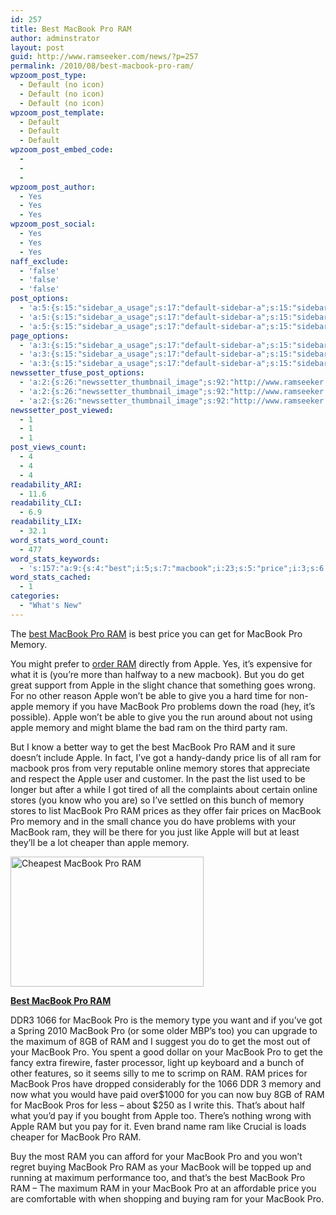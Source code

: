 ```yaml
---
id: 257
title: Best MacBook Pro RAM
author: adminstrator
layout: post
guid: http://www.ramseeker.com/news/?p=257
permalink: /2010/08/best-macbook-pro-ram/
wpzoom_post_type:
  - Default (no icon)
  - Default (no icon)
  - Default (no icon)
wpzoom_post_template:
  - Default
  - Default
  - Default
wpzoom_post_embed_code:
  - 
  - 
  - 
wpzoom_post_author:
  - Yes
  - Yes
  - Yes
wpzoom_post_social:
  - Yes
  - Yes
  - Yes
naff_exclude:
  - 'false'
  - 'false'
  - 'false'
post_options:
  - 'a:5:{s:15:"sidebar_a_usage";s:17:"default-sidebar-a";s:15:"sidebar_b_usage";s:17:"default-sidebar-b";s:9:"hwa_usage";s:17:"default-headerbar";s:8:"ad_above";s:0:"";s:8:"ad_below";s:0:"";}'
  - 'a:5:{s:15:"sidebar_a_usage";s:17:"default-sidebar-a";s:15:"sidebar_b_usage";s:17:"default-sidebar-b";s:9:"hwa_usage";s:17:"default-headerbar";s:8:"ad_above";s:0:"";s:8:"ad_below";s:0:"";}'
  - 'a:5:{s:15:"sidebar_a_usage";s:17:"default-sidebar-a";s:15:"sidebar_b_usage";s:17:"default-sidebar-b";s:9:"hwa_usage";s:17:"default-headerbar";s:8:"ad_above";s:0:"";s:8:"ad_below";s:0:"";}'
page_options:
  - 'a:3:{s:15:"sidebar_a_usage";s:17:"default-sidebar-a";s:15:"sidebar_b_usage";s:17:"default-sidebar-b";s:9:"hwa_usage";s:17:"default-headerbar";}'
  - 'a:3:{s:15:"sidebar_a_usage";s:17:"default-sidebar-a";s:15:"sidebar_b_usage";s:17:"default-sidebar-b";s:9:"hwa_usage";s:17:"default-headerbar";}'
  - 'a:3:{s:15:"sidebar_a_usage";s:17:"default-sidebar-a";s:15:"sidebar_b_usage";s:17:"default-sidebar-b";s:9:"hwa_usage";s:17:"default-headerbar";}'
newssetter_tfuse_post_options:
  - 'a:2:{s:26:"newssetter_thumbnail_image";s:92:"http://www.ramseeker.com/wp-content/uploads/2010/08/Screen-shot-2011-03-25-at-3.25.50-PM.png";s:24:"newssetter_disable_image";s:4:"true";}'
  - 'a:2:{s:26:"newssetter_thumbnail_image";s:92:"http://www.ramseeker.com/wp-content/uploads/2010/08/Screen-shot-2011-03-25-at-3.25.50-PM.png";s:24:"newssetter_disable_image";s:4:"true";}'
  - 'a:2:{s:26:"newssetter_thumbnail_image";s:92:"http://www.ramseeker.com/wp-content/uploads/2010/08/Screen-shot-2011-03-25-at-3.25.50-PM.png";s:24:"newssetter_disable_image";s:4:"true";}'
newssetter_post_viewed:
  - 1
  - 1
  - 1
post_views_count:
  - 4
  - 4
  - 4
readability_ARI:
  - 11.6
readability_CLI:
  - 6.9
readability_LIX:
  - 32.1
word_stats_word_count:
  - 477
word_stats_keywords:
  - 's:157:"a:9:{s:4:"best";i:5;s:7:"macbook";i:23;s:5:"price";i:3;s:6:"memory";i:9;s:5:"apple";i:12;s:4:"pros";i:3;s:6:"stores";i:3;s:6:"prices";i:3;s:7:"maximum";i:3;}";'
word_stats_cached:
  - 1
categories:
  - "What's New"
---
```

<div style="float: right; margin-right: 5px;">
</div>

<div style="float: right; margin-right: 5px;">
</div>

<div style="float: right; margin-right: 5px;">
</div>

The [best MacBook Pro RAM][1] is best price you can get for MacBook Pro Memory.

You might prefer to [order RAM][2] directly from Apple. Yes, it&#8217;s expensive for what it is (you&#8217;re more than halfway to a new macbook). But you do get great support from Apple in the slight chance that something goes wrong. For no other reason Apple won&#8217;t be able to give you a hard time for non-apple memory if you have MacBook Pro problems down the road (hey, it&#8217;s possible). Apple won&#8217;t be able to give you the run around about not using apple memory and might blame the bad ram on the third party ram.

But I know a better way to get the best MacBook Pro RAM and it sure doesn&#8217;t include Apple. In fact, I&#8217;ve got a handy-dandy price lis of all ram for macbook pros from very reputable online memory stores that appreciate and respect the Apple user and customer. In the past the list used to be longer but after a while I got tired of all the complaints about certain online stores (you know who you are) so I&#8217;ve settled on this bunch of memory stores to list MacBook Pro RAM prices as they offer fair prices on MacBook Pro memory and in the small chance you do have problems with your MacBook ram, they will be there for you just like Apple will but at least they&#8217;ll be a lot cheaper than apple memory.

[<img title="Best MacBook Pro RAM" src="http://www.ramseeker.com/wp-content/uploads/2010/08/Screen-shot-2011-03-25-at-3.25.50-PM.png" alt="Cheapest MacBook Pro RAM" width="309" height="208" />][3]

**[Best MacBook Pro RAM][3]**

DDR3 1066 for MacBook Pro is the memory type you want and if you&#8217;ve got a Spring 2010 MacBook Pro (or some older MBP&#8217;s too) you can upgrade to the maximum of 8GB of RAM and I suggest you do to get the most out of your MacBook Pro. You spent a good dollar on your MacBook Pro to get the fancy extra firewire, faster processor, light up keyboard and a bunch of other features, so it seems silly to me to scrimp on RAM. RAM prices for MacBook Pros have dropped considerably for the 1066 DDR 3 memory and now what you would have paid over$1000 for you can now buy 8GB of RAM for MacBook Pros for less &#8211; about $250 as I write this. That&#8217;s about half what you&#8217;d pay if you bought from Apple too. There&#8217;s nothing wrong with Apple RAM but you pay for it. Even brand name ram like Crucial is loads cheaper for MacBook Pro RAM.

Buy the most RAM you can afford for your MacBook Pro and you won&#8217;t regret buying MacBook Pro RAM as your MacBook will be topped up and running at maximum performance too, and that&#8217;s the best MacBook Pro RAM &#8211; The maximum RAM in your MacBook Pro at an affordable price you are comfortable with when shopping and buying ram for your MacBook Pro.

 [1]: http://www.ramseeker.com/memory/MacBook_Pro_KITS_(1066_DDR3)/
 [2]: http://www.ramseeker.com
 [3]: http://www.amazon.com/gp/product/B001PS9UKW/ref=as_li_ss_tl?ie=UTF8&tag=ramseeker-20&linkCode=as2&camp=1789&creative=390957&creativeASIN=B001PS9UKW